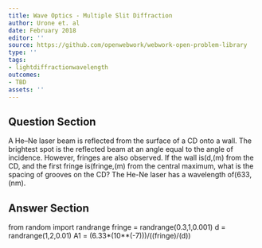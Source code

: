 ```yaml
---
title: Wave Optics - Multiple Slit Diffraction
author: Urone et. al
date: February 2018
editor: ''
source: https://github.com/openwebwork/webwork-open-problem-library
type: ''
tags:
- lightdiffractionwavelength
outcomes:
- TBD
assets: ''
---
```


## Question Section 

A He–Ne laser beam is reflected from the surface of a CD onto a wall. The brightest spot is the reflected beam at an angle equal to the angle of incidence. However, fringes are also observed. If the wall is(d,(m) from the CD, and the first fringe is(fringe,(m) from the central maximum, what is the spacing of grooves on the CD? The He-Ne laser has a wavelength of(633,(nm).



## Answer Section

from random import randrange
fringe = randrange(0.3,1,0.001)
d = randrange(1,2,0.01)
A1 = (6.33*(10**(-7)))/((fringe)/(d))